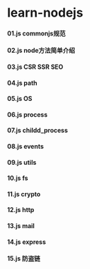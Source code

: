 # learn-nodejs

#### 01.js commonjs规范
#### 02.js node方法简单介绍
#### 03.js CSR SSR SEO
#### 04.js path
#### 05.js OS
#### 06.js process
#### 07.js childd_process
#### 08.js events
#### 09.js utils
#### 10.js fs
#### 11.js crypto 
#### 12.js http 
#### 13.js mail 
#### 14.js express
#### 15.js 防盗链 